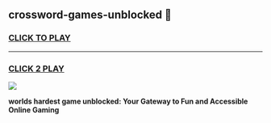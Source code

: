 
## crossword-games-unblocked 👋
<h3>
<a href="https://premium.freeplayer.one?title=crossword-games-unblocked&ref=14F">CLICK TO PLAY</a></h3>
<hr>

<h3>
<a href="https://premium.freeplayer.one?title=crossword-games-unblocked&ref=14F">CLICK 2 PLAY</a>
  
</h3>

<a href="https://premium.freeplayer.one?title=crossword-games-unblocked&ref=12F/"><img src="https://clearcache.store/games.png"></a>


**worlds hardest game unblocked: Your Gateway to Fun and Accessible Online Gaming**
